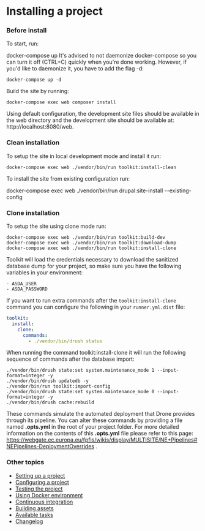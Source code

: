 # Installing a project

### Before install
To start, run:

docker-compose up
It's advised to not daemonize docker-compose so you can turn it off (CTRL+C) quickly when you're done working. However, if you'd like to daemonize it, you have to add the flag -d:

```
docker-compose up -d
```

Build the site by running:
```
docker-compose exec web composer install
```

Using default configuration, the development site files should be available in the web directory and the development site should be available at: http://localhost:8080/web.


### Clean installation

To setup the site in local development mode and install it run:

```
docker-compose exec web ./vendor/bin/run toolkit:install-clean
```

To install the site from existing configuration run:

docker-compose exec web ./vendor/bin/run drupal:site-install --existing-config


### Clone installation


To setup the site using clone mode run:

```
docker-compose exec web ./vendor/bin/run toolkit:build-dev
docker-compose exec web ./vendor/bin/run toolkit:download-dump
docker-compose exec web ./vendor/bin/run toolkit:install-clone
```

Toolkit will load the credentials necessary to download the sanitized database dump for your project, so make sure you have the following variables in your environment:

```
- ASDA_USER
- ASDA_PASSWORD
```

If you want to run extra commands after the `toolkit:install-clone` command you
can configure the following in your `runner.yml.dist` file:

```yaml
toolkit:
  install:
    clone:
      commands:
        - ./vendor/bin/drush status
```

When running the command toolkit:install-clone it will run the following sequence of commands after the database import:

```
./vendor/bin/drush state:set system.maintenance_mode 1 --input-format=integer -y
./vendor/bin/drush updatedb -y
./vendor/bin/run toolkit:import-config
./vendor/bin/drush state:set system.maintenance_mode 0 --input-format=integer -y
./vendor/bin/drush cache:rebuild
```

These commands simulate the automated deployment that Drone provides through its pipeline. You can alter these commands by providing a file named **.opts.yml** in the root of your project folder. For more detailed information on the contents of this **.opts.yml** file please refer to this page: https://webgate.ec.europa.eu/fpfis/wikis/display/MULTISITE/NE+Pipelines#NEPipelines-DeploymentOverrides .

### Other topics
- [Setting up a project](/docs/setting-up-project.md)
- [Configuring a project](/docs/configuring-project.md)
- [Testing the project](/docs/testing-project.md)
- [Using Docker environment](/docs/docker-environment.md)
- [Continuous integration](/docs/continuous-integration.md)
- [Building assets](/docs/building-assets.md)
- [Available tasks](/docs/available-tasks.md)
- [Changelog](/CHANGELOG.md)